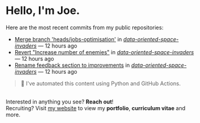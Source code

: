 # Hello, I'm Joe.
Here are the most recent commits from my public repositories:<br>
<!--activity_section_start-->
- [Merge branch 'heads/jobs-optimisation'](https://github.com/joebinns/data-oriented-space-invaders/commit/0fff08537181e95476b3fd11441f2708004859b9) in [*data-oriented-space-invaders*](https://github.com/joebinns/data-oriented-space-invaders) — 12 hours ago
- [Revert "Increase number of enemies"](https://github.com/joebinns/data-oriented-space-invaders/commit/b20cf13335cb68944e988a95e7c0d08c636da87a) in [*data-oriented-space-invaders*](https://github.com/joebinns/data-oriented-space-invaders) — 12 hours ago
- [Rename feedback section to improvements](https://github.com/joebinns/data-oriented-space-invaders/commit/b380e31e2472c68ba9d2bbdc5cc0a85973a14f50) in [*data-oriented-space-invaders*](https://github.com/joebinns/data-oriented-space-invaders) — 12 hours ago
<!--activity_section_end-->
> 🚀 I've automated this content using Python  and GitHub Actions.

<br>Interested in anything you see? **Reach out**!<br>
Recruiting? Visit [my website](https://joebinns.com/) to view my **portfolio**, **curriculum vitae** and more.
